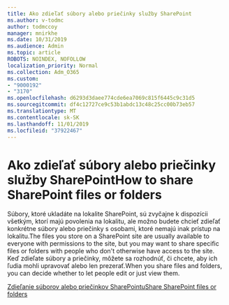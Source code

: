 ```yaml
---
title: Ako zdieľať súbory alebo priečinky služby SharePoint
ms.author: v-todmc
author: todmccoy
manager: mnirkhe
ms.date: 10/31/2019
ms.audience: Admin
ms.topic: article
ROBOTS: NOINDEX, NOFOLLOW
localization_priority: Normal
ms.collection: Adm_O365
ms.custom:
- "9000192"
- "3170"
ms.openlocfilehash: d6293d3daee774cde6ea7069c815f6445c9c31d5
ms.sourcegitcommit: df4c12727ce9c53b1abdc13c48c25cc00b73eb57
ms.translationtype: MT
ms.contentlocale: sk-SK
ms.lasthandoff: 11/01/2019
ms.locfileid: "37922467"
---
```

# <a name="how-to-share-sharepoint-files-or-folders"></a><span data-ttu-id="c7333-102">Ako zdieľať súbory alebo priečinky služby SharePoint</span><span class="sxs-lookup"><span data-stu-id="c7333-102">How to share SharePoint files or folders</span></span>

<span data-ttu-id="c7333-103">Súbory, ktoré ukladáte na lokalite SharePoint, sú zvyčajne k dispozícii všetkým, ktorí majú povolenia na lokalitu, ale možno budete chcieť zdieľať konkrétne súbory alebo priečinky s osobami, ktoré nemajú inak prístup na lokalitu.</span><span class="sxs-lookup"><span data-stu-id="c7333-103">The files you store on a SharePoint site are usually available to everyone with permissions to the site, but you may want to share specific files or folders with people who don't otherwise have access to the site.</span></span> <span data-ttu-id="c7333-104">Keď zdieľate súbory a priečinky, môžete sa rozhodnúť, či chcete, aby ich ľudia mohli upravovať alebo len prezerať.</span><span class="sxs-lookup"><span data-stu-id="c7333-104">When you share files and folders, you can decide whether to let people edit or just view them.</span></span>

[<span data-ttu-id="c7333-105">Zdieľanie súborov alebo priečinkov SharePointu</span><span class="sxs-lookup"><span data-stu-id="c7333-105">Share SharePoint files or folders</span></span>](https://support.office.com/article/share-sharepoint-files-or-folders-1fe37332-0f9a-4719-970e-d2578da4941c?ui=en-US&rs=en-US&ad=US)